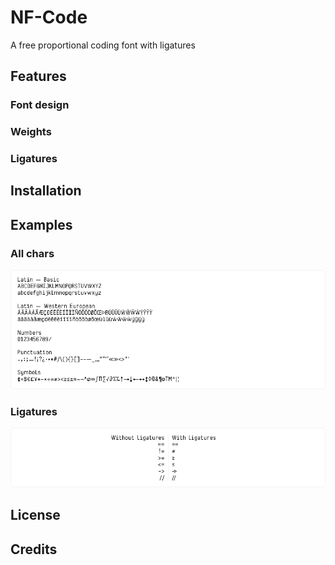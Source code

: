 # NF-Code

A free proportional coding font with ligatures

## Features

### Font design

### Weights

### Ligatures

## Installation

## Examples

### All chars

![All chars](showcases/all_chars.png)

### Ligatures

![Ligatures](showcases/ligatures.png)

## License

## Credits